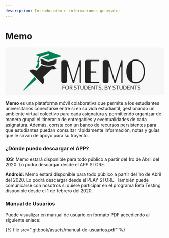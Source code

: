 ```yaml
---
description: Introducción e informaciones generales
---
```


# Memo

![](.gitbook/assets/copy-of-logomemo.png)

**Memo** es una plataforma móvil colaborativa que permite a los estudiantes universitarios conectarse entre sí en su vida estudiantil, gestionando un ambiente virtual colectivo para cada asignatura y permitiendo organizar de manera grupal el itinerario de entregables y eventualidades de cada asignatura. Además, consta con un banco de recursos persistentes para que estudiantes puedan consultar rápidamente información, notas y guías que le sirvan de apoyo para su trayecto.

### ¿Dónde puedo descargar el APP?

**IOS:** Memo estará disponible para todo público a partir del 1ro de Abril del 2020. Lo podrá descargar desde el APP STORE.

**Android:** Memo estará disponible para todo público a partir del 1ro de Abril del 2020. Lo podrá descargar desde el PLAY STORE. También puede comunicarse con nosotros si quiere participar en el programa Beta Testing disponible desde el 1 de febrero del 2020.

### Manual de Usuarios

Puede visualizar en manual de usuario en formato PDF accediendo al siguiente enlace:

{% file src=".gitbook/assets/manual-de-usuarios.pdf" %}

